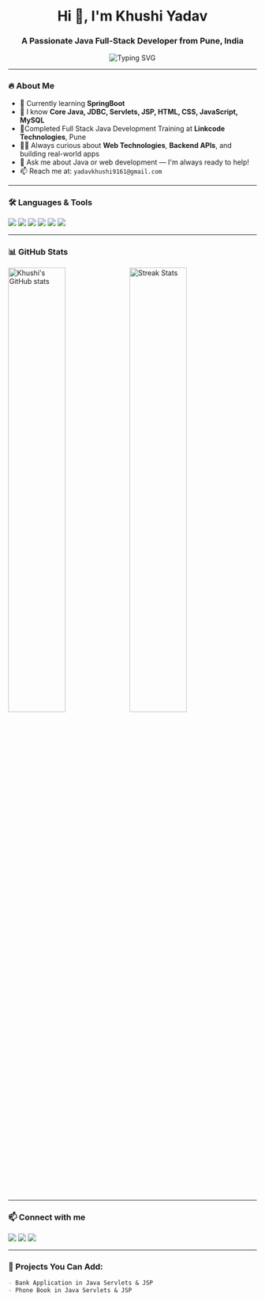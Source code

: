 <h1 align="center">Hi 👋, I'm Khushi Yadav</h1>
<h3 align="center">A Passionate Java Full-Stack Developer from Pune, India</h3>

<p align="center">
  <img src="https://readme-typing-svg.herokuapp.com?font=Fira+Code&size=22&duration=3000&pause=1000&center=true&vCenter=true&width=440&lines=Full+Stack+Java+Developer;Web+Design+%7C+Front-End+Developer;MySQL+%7C+Backend+Development;Always+learning+new+things+%F0%9F%92%BB" alt="Typing SVG" />
</p>

---

### 🔥 About Me

- 🌱 Currently learning **SpringBoot** 
- 🧠 I know **Core Java, JDBC, Servlets, JSP, HTML, CSS, JavaScript, MySQL**
- 💼Completed Full Stack Java Development Training at **Linkcode Technologies**, Pune
- 👩‍💻 Always curious about **Web Technologies**, **Backend APIs**, and building real-world apps
- 💬 Ask me about Java or web development — I'm always ready to help!
- 📫 Reach me at: `yadavkhushi9161@gmail.com`

---

### 🛠️ Languages & Tools

<p align="left">
  <img src="https://img.shields.io/badge/Java-%23ED8B00.svg?&style=for-the-badge&logo=java&logoColor=white" />
  <img src="https://img.shields.io/badge/MySQL-%2300f.svg?&style=for-the-badge&logo=mysql&logoColor=white" />
  <img src="https://img.shields.io/badge/HTML5-%23E34F26.svg?&style=for-the-badge&logo=html5&logoColor=white" />
  <img src="https://img.shields.io/badge/CSS3-%231572B6.svg?&style=for-the-badge&logo=css3&logoColor=white" />
  <img src="https://img.shields.io/badge/JavaScript-%23F7DF1E.svg?&style=for-the-badge&logo=javascript&logoColor=black" />
  <img src="https://img.shields.io/badge/Git-%23F05032.svg?&style=for-the-badge&logo=git&logoColor=white" />
</p>

---

### 📊 GitHub Stats

<p align="left">
  <img src="https://github-readme-stats.vercel.app/api?username=khushiyadav&show_icons=true&theme=radical" alt="Khushi's GitHub stats" width="48%" />
  <img src="https://github-readme-streak-stats.herokuapp.com/?user=khushiyadav&theme=radical" alt="Streak Stats" width="48%"/>
</p>

---

### 📫 Connect with me

<p align="left">
  <a href="mailto:yadavkhushi9161@gmail.com"><img src="https://img.shields.io/badge/Gmail-D14836?style=for-the-badge&logo=gmail&logoColor=white"/></a>
  <a href="https://www.linkedin.com/in/khushi-yadav-9880522aa/"><img src="https://img.shields.io/badge/LinkedIn-blue?style=for-the-badge&logo=linkedin&logoColor=white"/></a>
  <a href="https://github.com/khushi4123"><img src="https://img.shields.io/badge/GitHub-100000?style=for-the-badge&logo=github&logoColor=white"/></a>
</p>

---

### 🚀 Projects You Can Add:
```markdown
- Bank Application in Java Servlets & JSP
- Phone Book in Java Servlets & JSP
